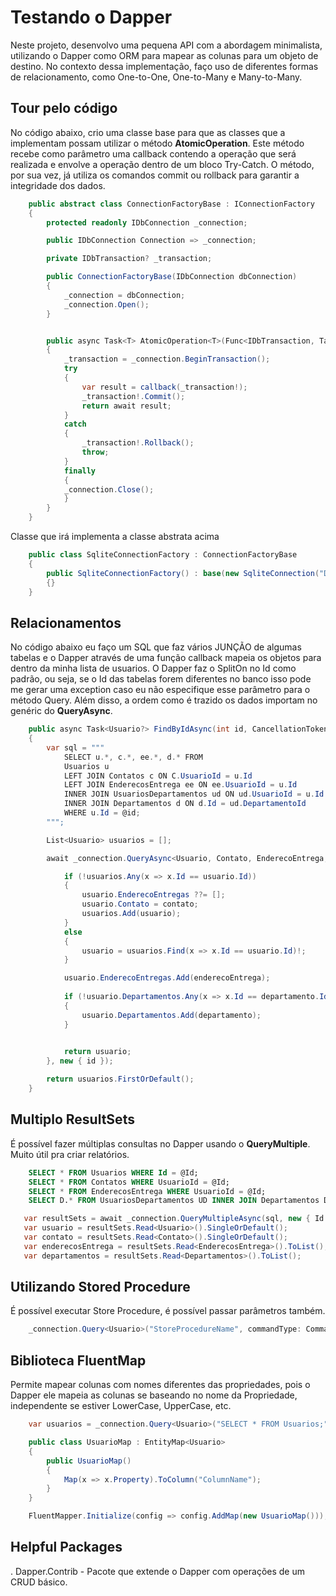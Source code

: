 # Testando o Dapper

Neste projeto, desenvolvo uma pequena API com a abordagem minimalista, utilizando o Dapper como ORM para mapear as colunas para um objeto de destino. No contexto dessa implementação, faço uso de diferentes formas de relacionamento, como One-to-One, One-to-Many e Many-to-Many.

## Tour pelo código

No código abaixo, crio uma classe base para que as classes que a implementam possam utilizar o método **AtomicOperation**. Este método recebe como parâmetro uma callback contendo a operação que será realizada e envolve a operação dentro de um bloco Try-Catch. O método, por sua vez, já utiliza os comandos commit ou rollback para garantir a integridade dos dados. 

```cs
    public abstract class ConnectionFactoryBase : IConnectionFactory
    {
        protected readonly IDbConnection _connection;

        public IDbConnection Connection => _connection;

        private IDbTransaction? _transaction;

        public ConnectionFactoryBase(IDbConnection dbConnection) 
        {
            _connection = dbConnection;
            _connection.Open();
        }


        public async Task<T> AtomicOperation<T>(Func<IDbTransaction, Task<T>> callback)
        {
            _transaction = _connection.BeginTransaction();
            try 
            {   
                var result = callback(_transaction!);
                _transaction!.Commit();
                return await result;
            }
            catch 
            {
                _transaction!.Rollback();
                throw;
            } 
            finally 
            {
            _connection.Close(); 
            }
        }
    }
```

Classe que irá implementa a classe abstrata acima

```cs    
    public class SqliteConnectionFactory : ConnectionFactoryBase
    {
        public SqliteConnectionFactory() : base(new SqliteConnection("Data Source=app.db"))
        {}
    }
```

## Relacionamentos

No código abaixo eu faço um SQL que faz vários JUNÇÃO de algumas tabelas e o Dapper através de uma função callback mapeia os objetos para dentro da minha lista de usuarios. O Dapper faz o SplitOn no Id como padrão, ou seja, se o Id das tabelas forem diferentes no banco isso pode me gerar uma exception caso eu não especifique esse parâmetro para o método Query. Além disso, a ordem como é trazido os dados importam no genéric do **QueryAsync**.


```cs
    public async Task<Usuario?> FindByIdAsync(int id, CancellationToken cancellationToken = default)
    {
        var sql = """
            SELECT u.*, c.*, ee.*, d.* FROM 
            Usuarios u
            LEFT JOIN Contatos c ON C.UsuarioId = u.Id
            LEFT JOIN EnderecosEntrega ee ON ee.UsuarioId = u.Id
            INNER JOIN UsuariosDepartamentos ud ON ud.UsuarioId = u.Id
            INNER JOIN Departamentos d ON d.Id = ud.DepartamentoId
            WHERE u.Id = @id;
        """;

        List<Usuario> usuarios = [];

        await _connection.QueryAsync<Usuario, Contato, EnderecoEntrega, Departamento, Usuario>(sql, (usuario, contato, enderecoEntrega, departamento) => {

            if (!usuarios.Any(x => x.Id == usuario.Id))
            {
                usuario.EnderecoEntregas ??= [];
                usuario.Contato = contato;
                usuarios.Add(usuario);
            } 
            else 
            {
                usuario = usuarios.Find(x => x.Id == usuario.Id)!;
            }

            usuario.EnderecoEntregas.Add(enderecoEntrega);
            
            if (!usuario.Departamentos.Any(x => x.Id == departamento.Id)) 
            {
                usuario.Departamentos.Add(departamento);
            }
            

            return usuario;
        }, new { id });

        return usuarios.FirstOrDefault();
    }

```

## Multiplo ResultSets

É possível fazer múltiplas consultas no Dapper usando o **QueryMultiple**. Muito útil pra criar relatórios.

```sql
    SELECT * FROM Usuarios WHERE Id = @Id;
    SELECT * FROM Contatos WHERE UsuarioId = @Id;
    SELECT * FROM EnderecosEntrega WHERE UsuarioId = @Id;
    SELECT D.* FROM UsuariosDepartamentos UD INNER JOIN Departamentos D ON UD.Departamento.Id = D.Id WHERE UD.UsuarioId = @Id;
```

```cs
   var resultSets = await _connection.QueryMultipleAsync(sql, new { Id = 1 });
   var usuario = resultSets.Read<Usuario>().SingleOrDefault();
   var contato = resultSets.Read<Contato>().SingleOrDefault();
   var enderecosEntrega = resultSets.Read<EnderecosEntrega>().ToList();
   var departamentos = resultSets.Read<Departamentos>().ToList();
```


## Utilizando Stored Procedure

É possível executar Store Procedure, é possível passar parâmetros também.

```cs
    _connection.Query<Usuario>("StoreProcedureName", commandType: CommandType.StoredProcedure);
```
## Biblioteca FluentMap

Permite mapear colunas com nomes diferentes das propriedades, pois o Dapper ele mapeia as colunas se baseando no nome da Propriedade, independente se estiver LowerCase, UpperCase, etc.

```cs
    var usuarios = _connection.Query<Usuario>("SELECT * FROM Usuarios;");
```

```cs
    public class UsuarioMap : EntityMap<Usuario>
    {
        public UsuarioMap()
        {
            Map(x => x.Property).ToColumn("ColumnName");
        }
    }

    FluentMapper.Initialize(config => config.AddMap(new UsuarioMap()));

```


## Helpful Packages

. Dapper.Contrib - Pacote que extende o Dapper com operações de um CRUD básico.
